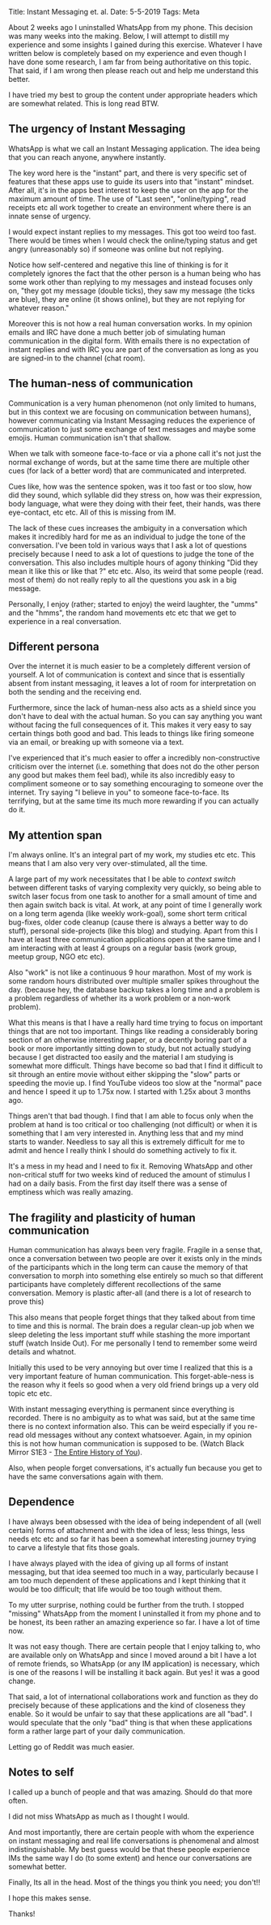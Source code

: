 Title: Instant Messaging et. al.
Date: 5-5-2019
Tags: Meta

About 2 weeks ago I uninstalled WhatsApp from my phone. This decision
was many weeks into the making. Below, I will attempt to distill my
experience and some insights I gained during this exercise. Whatever
I have written below is completely based on my experience and even
though I have done some research, I am far from being authoritative on
this topic. That said, if I am wrong then please reach out and help me
understand this better.

I have tried my best to group the content under appropriate headers
which are somewhat related. This is long read BTW. 

## The urgency of Instant Messaging ##

WhatsApp is what we call an Instant Messaging application. The idea
being that you can reach anyone, anywhere instantly. 

The key word here is the "instant" part, and there is very specific
set of features that these apps use to guide its users into that
"instant" mindset. After all, it's in the apps best interest to keep
the user on the app for the maximum amount of time. The use of "Last
seen", "online/typing", read receipts etc all work together to create
an environment where there is an innate sense of urgency.

I would expect instant replies to my messages. This got too weird too
fast.  There would be times when I would check the online/typing
status and get angry (unreasonably so) if someone was online but not
replying.

Notice how self-centered and negative this line of thinking is for it
completely ignores the fact that the other person is a human being who
has some work other than replying to my messages and instead focuses
only on, "they got my message (double ticks), they saw my
message (the ticks are blue), they are online (it shows online), but
they are not replying for whatever reason."

Moreover this is not how a real human conversation works. In my
opinion emails and IRC have done a much better job of simulating human
communication in the digital form. With emails there is no
expectation of instant replies and with IRC you are part of the
conversation as long as you are signed-in to the channel (chat room).

## The human-ness of communication ##

Communication is a very human phenomenon (not only limited to humans,
but in this context we are focusing on communication between humans),
however communicating via Instant Messaging reduces the experience of
communication to just some exchange of text messages and maybe some
emojis. Human communication isn't that shallow.

When we talk with someone face-to-face or via a phone call it's not
just the normal exchange of words, but at the same time there are
multiple other cues (for lack of a better word) that are communicated
and interpreted.

Cues like, how was the sentence spoken, was it too fast or too slow,
how did they sound, which syllable did they stress on, how was
their expression, body language, what were they doing with their feet,
their hands, was there eye-contact, etc etc. All of this is missing
from IM.

The lack of these cues increases the ambiguity in a conversation which
makes it incredibly hard for me as an individual to judge the tone of
the conversation. I've been told in various ways that I ask a lot of
questions precisely because I need to ask a lot of questions to judge
the tone of the conversation. This also includes multiple hours of
agony thinking "Did they mean it like this or like that ?" etc
etc. Also, its weird that some people (read. most of them) do not
really reply to all the questions you ask in a big message.

Personally, I enjoy (rather; started to enjoy) the weird laughter, the
"umms" and the "hmms", the random hand movements etc etc that we get
to experience in a real conversation.

## Different persona ##

Over the internet it is much easier to be a completely different
version of yourself. A lot of communication is context and since that
is essentially absent from instant messaging, it leaves a lot of room
for interpretation on both the sending and the receiving end.

Furthermore, since the lack of human-ness also acts as a shield since
you don't have to deal with the actual human. So you can say anything
you want without facing the full consequences of it. This makes it
very easy to say certain things both good and bad. This leads to
things like firing someone via an email, or breaking up with someone
via a text.

I've experienced that it's much easier to offer a incredibly
non-constructive criticism over the internet (i.e. something that does
not do the other person any good but makes them feel bad), while its
also incredibly easy to compliment someone or to say something
encouraging to someone over the internet. Try saying "I believe in
you" to someone face-to-face. Its terrifying, but at the same time its
much more rewarding if you can actually do it.


## My attention span ##

I'm always online. It's an integral part of my work, my studies etc
etc. This means that I am also very very over-stimulated, all the
time.

A large part of my work necessitates that I be able to *context
switch* between different tasks of varying complexity very quickly, so
being able to switch laser focus from one task to another for a small
amount of time and then again switch back is vital. At work, at any
point of time I generally work on a long term agenda (like weekly
work-goal), some short term critical bug-fixes, older code cleanup
(cause there is always a better way to do stuff), personal
side-projects (like this blog) and studying. Apart from this I have at
least three communication applications open at the same time and I am
interacting with at least 4 groups on a regular basis (work group,
meetup group, NGO etc etc).

Also "work" is not like a continuous 9 hour marathon. Most of my work
is some random hours distributed over multiple smaller spikes
throughout the day. (because hey, the database backup takes a long time
and a problem is a problem regardless of whether its a work problem
or a non-work problem).

What this means is that I have a really hard time trying to focus on
important things that are not too important. Things like reading a
considerably boring section of an otherwise interesting paper, or a
decently boring part of a book or more importantly sitting down to
study, but not actually studying because I get distracted too easily
and the material I am studying is somewhat more difficult. Things have
become so bad that I find it difficult to sit through an entire movie
without either skipping the "slow" parts or speeding the movie up. I
find YouTube videos too slow at the "normal" pace and hence I speed it
up to 1.75x now. I started with 1.25x about 3 months ago.


Things aren't that bad though. I find that I am able to focus only
when the problem at hand is too critical or too challenging (not
difficult) or when it is something that I am very interested
in. Anything less that and my mind starts to wander. Needless to say
all this is extremely difficult for me to admit and hence I really think
I should do something actively to fix it.

It's a mess in my head and I need to fix it. Removing WhatsApp and
other non-critical stuff for two weeks kind of reduced the amount of
stimulus I had on a daily basis. From the first day itself there was a
sense of emptiness which was really amazing.

## The fragility and plasticity of human communication ##

Human communication has always been very fragile. Fragile in a sense
that, once a conversation between two people are over it exists only
in the minds of the participants which in the long term can cause the
memory of that conversation to morph into something else entirely so
much so that different participants have completely different
recollections of the same conversation. Memory is plastic after-all
(and there is a lot of research to prove this)

This also means that people forget things that they talked about from
time to time and this is normal. The brain does a regular clean-up job
when we sleep deleting the less important stuff while stashing the
more important stuff (watch Inside Out). For me personally I tend to
remember some weird details and whatnot.

Initially this used to be very annoying but over time I realized that
this is a very important feature of human communication. This
forget-able-ness is the reason why it feels so good when a very old
friend brings up a very old topic etc etc.

With instant messaging everything is permanent since everything is
recorded. There is no ambiguity as to what was said, but at the same
time there is no context information also. This can be weird
especially if you re-read old messages without any context
whatsoever. Again, in my opinion this is not how human communication is
supposed to be. (Watch Black Mirror S1E3 - 
[The Entire History of You](https://en.wikipedia.org/wiki/The_Entire_History_of_You)).

Also, when people forget conversations, it's actually fun because you
get to have the same conversations again with them. 

## Dependence ##

I have always been obsessed with the idea of being independent of all
(well certain) forms of attachment and with the idea of less; less
things, less needs etc etc and so far it has been a somewhat
interesting journey trying to carve a lifestyle that fits those
goals.

I have always played with the idea of giving up all forms of instant
messaging, but that idea seemed too much in a way, particularly
because I am too much dependent of these applications and I kept
thinking that it would be too difficult; that life would be too tough
without them.

To my utter surprise, nothing could be further from the truth. I
stopped "missing" WhatsApp from the moment I uninstalled it from my
phone and to be honest, its been rather an amazing experience so
far. I have a lot of time now.

It was not easy though. There are certain people that I enjoy talking
to, who are available only on WhatsApp and since I moved around a bit I
have a lot of remote friends, so WhatsApp (or any IM application) is
necessary, which is one of the reasons I will be installing it back
again. But yes! it was a good change.

That said, a lot of international collaborations work and function as
they do precisely because of these applications and the kind of closeness
they enable. So it would be unfair to say that these applications are
all "bad". I would speculate that the only "bad" thing is that when
these applications form a rather large part of your daily
communication.

Letting go of Reddit was much easier.

## Notes to self ##

I called up a bunch of people and that was amazing. Should do that more often.

I did not miss WhatsApp as much as I thought I would.

And most importantly, there are certain people with whom the
experience on instant messaging and real life conversations is
phenomenal and almost indistinguishable. My best guess would be that
these people experience IMs the same way I do (to some extent) and
hence our conversations are somewhat better.

Finally, Its all in the head. Most of the things you think you need;
you don't!!

I hope this makes sense.

Thanks!
